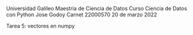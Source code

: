 Universidad Galileo
Maestría de Ciencia de Datos
Curso Ciencia de Datos con Python
Jose Godoy
Carnet 22000570
20 de marzo 2022

Tarea 5: vectores en numpy
